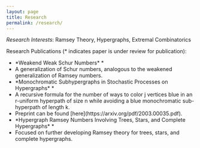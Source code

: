 ```yaml
---
layout: page
title: Research
permalink: /research/
---
```


*Research Interests*:  Ramsey Theory, Hypergraphs, Extremal Combinatorics

Research Publications (* indicates paper is under review for publication):

<ul>
<li> *Weakend Weak Schur Numbers* *
<li> A generalization of Schur numbers, analogous to the weakened generalization of Ramsey numbers. </li>
</li>
<li> *Monochromatic Subhypergraphs in Stochastic Processes on Hypergraphs* *
<li> A recursive formula for the number of ways to color j vertices blue in an r-uniform hyperpath of size n while avoiding a blue monochromatic sub-hyperpath of length k. </li>
<li> Preprint can be found [here](https://arxiv.org/pdf/2003.00035.pdf). </li>
</li>
<li> *Hypergraph Ramsey Numbers Involving Trees, Stars, and Complete Hypergraphs* *
<li> Focused on further developing Ramsey theory for trees, stars, and complete hypergraphs. </li>
</li>
</ul> 
